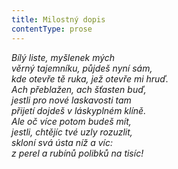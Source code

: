 ```yaml
---
title: Milostný dopis
contentType: prose
---
```


<section>

_Bílý liste, myšlenek mých  
věrný tajemníku, půjdeš nyní sám,  
kde otevře tě ruka, jež otevře mi hruď.  
Ach přeblažen, ach šťasten buď,  
jestli pro nové laskavosti tam  
přijetí dojdeš v láskyplném klíně.  
Ale oč více potom budeš mít,  
jestli, chtějíc tvé uzly rozuzlit,  
skloní svá ústa níž a víc:  
z perel a rubínů polibků na tisíc!_

</section>
